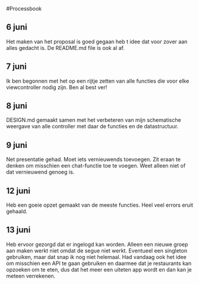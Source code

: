 #Processbook

## 6 juni
Het maken van het proposal is goed gegaan heb t idee dat voor zover aan alles gedacht is. De README.md file is ook al af.

## 7 juni
Ik ben begonnen met het op een rijtje zetten van alle functies die voor elke viewcontroller nodig zijn. Ben al best ver!

## 8 juni
DESIGN.md gemaakt samen met het verbeteren van mijn schematische weergave van alle controller met daar de functies en de datastructuur.

## 9 juni
Net presentatie gehad. Moet iets vernieuwends toevoegen. Zit eraan te denken om misschien een chat-functie toe te voegen. Weet alleen niet of dat vernieuwend genoeg is.

## 12 juni
Heb een goeie opzet gemaakt van de meeste functies. Heel veel errors eruit gehaald.

## 13 juni
Heb ervoor gezorgd dat er ingelogd kan worden. Alleen een nieuwe groep aan maken werkt niet omdat de segue niet werkt. Eventueel een singleton gebruiken, maar dat snap ik nog niet helemaal.
Had vandaag ook het idee om misschien een API te gaan gebruiken en daarmee dat je restaurants kan opzoeken om te eten, dus dat het meer een uiteten app wordt en dan kan je meteen verrekenen.
